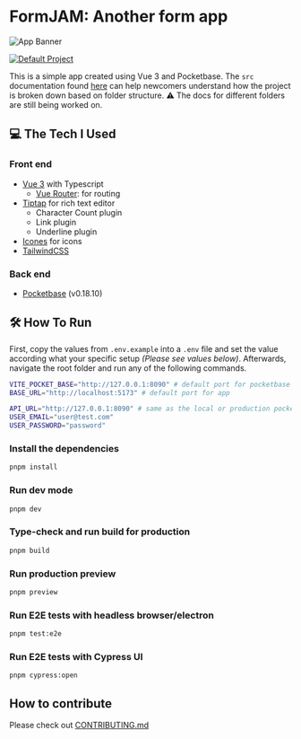 # FormJAM: Another form app

![App Banner](https://github.com/M-Facey/formjam/blob/main/public/banner.png?raw=true)

[![Default Project](https://img.shields.io/endpoint?url=https://cloud.cypress.io/badge/detailed/qecres&style=flat&logo=cypress)](https://cloud.cypress.io/projects/qecres/runs)

This is a simple app created using Vue 3 and Pocketbase. The `src` documentation found [here](./src/README.md) can help newcomers understand how the project is broken down based on folder structure. :warning: The docs for different folders are still being worked on.

## :computer: The Tech I Used

### Front end

- [Vue 3](https://vuejs.org/) with Typescript
  - [Vue Router](https://router.vuejs.org/): for routing
- [Tiptap](https://tiptap.dev/) for rich text editor
  - Character Count plugin
  - Link plugin
  - Underline plugin
- [Icones](https://icones.js.org/) for icons
- [TailwindCSS](https://tailwindcss.com/)

### Back end

- [Pocketbase](https://pocketbase.io/) (v0.18.10)

## :hammer_and_wrench: How To Run

First, copy the values from `.env.example` into a `.env` file and set the value according what your specific setup _(Please see values below)_. Afterwards, navigate the root folder and run any of the following commands.

```sh
VITE_POCKET_BASE="http://127.0.0.1:8090" # default port for pocketbase
BASE_URL="http://localhost:5173" # default port for app

API_URL="http://127.0.0.1:8090" # same as the local or production pocketbase instance
USER_EMAIL="user@test.com"
USER_PASSWORD="password"
```

### Install the dependencies

```sh
pnpm install
```

### Run dev mode

```sh
pnpm dev
```

### Type-check and run build for production

```sh
pnpm build
```

### Run production preview

```sh
pnpm preview
```

### Run E2E tests with headless browser/electron

```sh
pnpm test:e2e
```

### Run E2E tests with Cypress UI

```sh
pnpm cypress:open
```

## How to contribute

Please check out [CONTRIBUTING.md](./CONTRIBUTING.md)